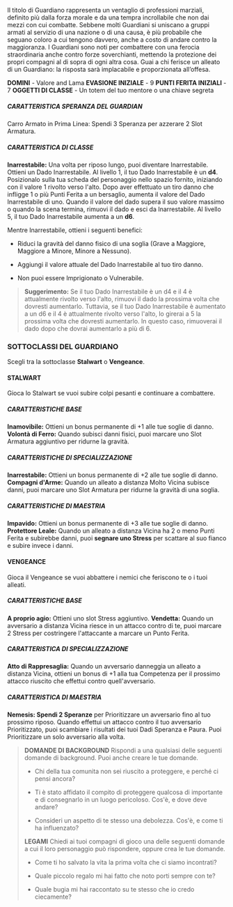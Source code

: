 Il titolo di Guardiano rappresenta un ventaglio di professioni marziali, definito più dalla forza morale e da una tempra incrollabile che non dai mezzi con cui combatte. Sebbene molti Guardiani si uniscano a gruppi armati al servizio di una nazione o di una causa, è più probabile che seguano coloro a cui tengono davvero, anche a costo di andare contro la maggioranza. I Guardiani sono noti per combattere con una ferocia straordinaria anche contro forze soverchianti, mettendo la protezione dei propri compagni al di sopra di ogni altra cosa. Guai a chi ferisce un alleato di un Guardiano: la risposta sarà implacabile e proporzionata all’offesa.

**DOMINI** - Valore and Lama
**EVASIONE INIZIALE** - 9
**PUNTI FERITA INIZIALI** - 7
**OGGETTI DI CLASSE** - Un totem del tuo mentore o una chiave segreta

##### CARATTERISTICA SPERANZA DEL GUARDIAN
Carro Armato in Prima Linea: Spendi 3 Speranza per azzerare 2 Slot Armatura.

##### CARATTERISTICA DI CLASSE
**Inarrestabile:** Una volta per riposo lungo, puoi diventare Inarrestabile. Ottieni un Dado Inarrestabile. Al livello 1, il tuo Dado Inarrestabile è un **d4**. Posizionalo sulla tua scheda del personaggio nello spazio fornito, iniziando con il valore 1 rivolto verso l'alto. Dopo aver effettuato un tiro danno che infligge 1 o più Punti Ferita a un bersaglio, aumenta il valore del Dado Inarrestabile di uno. Quando il valore del dado supera il suo valore massimo o quando la scena termina, rimuovi il dado e esci da Inarrestabile. Al livello 5, il tuo Dado Inarrestabile aumenta a un **d6**.

Mentre Inarrestabile, ottieni i seguenti benefici:

- Riduci la gravità del danno fisico di una soglia (Grave a Maggiore, Maggiore a Minore, Minore a Nessuno).

- Aggiungi il valore attuale del Dado Inarrestabile al tuo tiro danno.

- Non puoi essere Imprigionato o Vulnerabile.

> **Suggerimento:** Se il tuo Dado Inarrestabile è un d4 e il 4 è attualmente rivolto verso l'alto, rimuovi il dado la prossima volta che dovresti aumentarlo. Tuttavia, se il tuo Dado Inarrestabile è aumentato a un d6 e il 4 è attualmente rivolto verso l'alto, lo girerai a 5 la prossima volta che dovresti aumentarlo. In questo caso, rimuoverai il dado dopo che dovrai aumentarlo a più di 6.

### SOTTOCLASSI DEL GUARDIANO
Scegli tra la sottoclasse **Stalwart** o **Vengeance**.

#### STALWART
Gioca lo Stalwart se vuoi subire colpi pesanti e continuare a combattere.

##### CARATTERISTICHE BASE
**Inamovibile:** Ottieni un bonus permanente di +1 alle tue soglie di danno.
**Volontà di Ferro:** Quando subisci danni fisici, puoi marcare uno Slot Armatura aggiuntivo per ridurne la gravità.

##### CARATTERISTICHE DI SPECIALIZZAZIONE
**Inarrestabile:** Ottieni un bonus permanente di +2 alle tue soglie di danno.
**Compagni d'Arme:** Quando un alleato a distanza Molto Vicina subisce danni, puoi marcare uno Slot Armatura per ridurne la gravità di una soglia.

##### CARATTERISTICHE DI MAESTRIA
**Impavido:** Ottieni un bonus permanente di +3 alle tue soglie di danno.
**Protettore Leale:** Quando un alleato a distanza Vicina ha 2 o meno Punti Ferita e subirebbe danni, puoi **segnare uno Stress** per scattare al suo fianco e subire invece i danni.

#### VENGEANCE
Gioca il Vengeance se vuoi abbattere i nemici che feriscono te o i tuoi alleati.

##### CARATTERISTICHE BASE
**A proprio agio:** Ottieni uno slot Stress aggiuntivo.
**Vendetta:** Quando un avversario a distanza Vicina riesce in un attacco contro di te, puoi marcare 2 Stress per costringere l'attaccante a marcare un Punto Ferita.

##### CARATTERISTICA DI SPECIALIZZAZIONE
**Atto di Rappresaglia:** Quando un avversario danneggia un alleato a distanza Vicina, ottieni un bonus di +1 alla tua Competenza per il prossimo attacco riuscito che effettui contro quell'avversario.

##### CARATTERISTICA DI MAESTRIA
**Nemesis: Spendi 2 Speranze** per Prioritizzare un avversario fino al tuo prossimo riposo. Quando effettui un attacco contro il tuo avversario Prioritizzato, puoi scambiare i risultati dei tuoi Dadi Speranza e Paura. Puoi Prioritizzare un solo avversario alla volta.

> **DOMANDE DI BACKGROUND**
> Rispondi a una qualsiasi delle seguenti domande di background. Puoi anche creare le tue domande.
> 
> - Chi della tua comunita non sei riuscito a proteggere, e perché ci pensi ancora?
> 
> - Ti è stato affidato il compito di proteggere qualcosa di importante e di consegnarlo in un luogo pericoloso. Cos'è, e dove deve andare?
> 
> - Consideri un aspetto di te stesso una debolezza. Cos'è, e come ti ha influenzato?
> 
> **LEGAMI**
> Chiedi ai tuoi compagni di gioco una delle seguenti domande a cui il loro personaggio può rispondere, oppure crea le tue domande.
> 
> - Come ti ho salvato la vita la prima volta che ci siamo incontrati?
> 
> - Quale piccolo regalo mi hai fatto che noto porti sempre con te?
> 
> - Quale bugia mi hai raccontato su te stesso che io credo ciecamente?